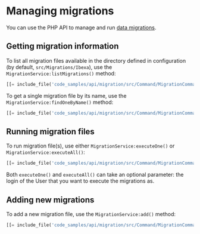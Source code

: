 # Managing migrations

You can use the PHP API to manage and run [data migrations](../guide/data_migration.md).

## Getting migration information

To list all migration files available in the directory defined in configuration (by default, `src/Migrations/Ibexa`),
use the `MigrationService:listMigrations()` method:

``` php
[[= include_file('code_samples/api/migration/src/Command/MigrationCommand.php', 24, 27) =]]
```

To get a single migration file by its name, use the `MigrationService:findOneByName()` method:

``` php
[[= include_file('code_samples/api/migration/src/Command/MigrationCommand.php', 29, 30) =]]
```

## Running migration files

To run migration file(s), use either `MigrationService:executeOne()` or `MigrationService:executeAll()`:

``` php
[[= include_file('code_samples/api/migration/src/Command/MigrationCommand.php', 31, 33) =]]
```

Both `executeOne()` and `executeAll()` can take an optional parameter: the login of the User that you want to execute the migrations as.

## Adding new migrations

To add a new migration file, use the `MigrationService:add()` method:

``` php
[[= include_file('code_samples/api/migration/src/Command/MigrationCommand.php', 19, 23) =]]
```
